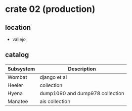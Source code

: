# crate 02 (production)
## location
+ vallejo

## catalog
| Subsystem | Description                                      |
| --------- | ------------------------------------------------ |
| Wombat    | django et al                                     |
| Heeler    | collection                                       |
| Hyena     | dump1090 and dump978 collection                  |
| Manatee   | ais collection                                   |